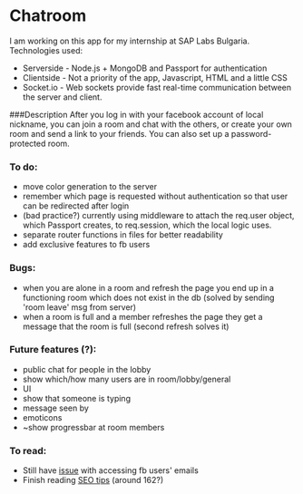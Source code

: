 # Chatroom
I am working on this app for my internship at SAP Labs Bulgaria.
Technologies used:
* Serverside - Node.js + MongoDB and Passport for authentication
* Clientside - Not a priority of the app, Javascript, HTML and a little CSS
* Socket.io  - Web sockets provide fast real-time communication between the server and client.

###Description
After you log in with your facebook account of local nickname,
you can join a room and chat with the others, or create your own room and send a link to your friends.
You can also set up a password-protected room.

### To do:
* move color generation to the server
* remember which page is requested without authentication so that user can be redirected after login
* (bad practice?) currently using middleware to attach the req.user object, which Passport creates, to req.session, which the local logic uses.
* separate router functions in files for better readability
* add exclusive features to fb users

### Bugs:
* when you are alone in a room and refresh the page you end up in a functioning room which does not exist in the db
  (solved by sending 'room leave' msg from server)
* when a room is full and a member refreshes the page they get a message that the room is full (second refresh solves it)

### Future features (?):
* public chat for people in the lobby
* show which/how many users are in room/lobby/general
* UI
* show that someone is typing
* message seen by
* emoticons
* ~show progressbar at room members

### To read:
* Still have <a href='https://github.com/mkdynamic/omniauth-facebook/issues/61'>issue</a> with accessing fb users' emails
* Finish reading <a href='http://backlinko.com/google-ranking-factors'>SEO tips</a> (around 162?)